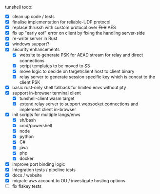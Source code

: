 tunshell todo:

 - [x] clean up code / tests 
 - [x] finalise implementation for reliable-UDP protocol
 - [x] replace thrussh with custom protocol over ~~TLS~~ AES
 - [x] fix up "early eof" error on client by fixing the handling server-side
 - [x] re-write server in Rust
 - [x] windows support?
 - [x] security enhancements
    - [x] website to generate PSK for AEAD stream for relay and direct connections
    - [x] script templates to be moved to S3
    - [x] move logic to decide on target/client host to client binary
    - [x] relay server to generate session specific key which is concat to the client PSK
 - [x] basic rust-only shell fallback for limited envs without pty 
 - [x] support in-browser terminal client
    - [x] tunshell-client wasm target
    - [x] extend relay server to support websocket connections and implement client in-browser
 - [x] init scripts for multiple langs/envs
    - [x] sh/bash
    - [x] cmd/powershell
    - [x] node
    - [x] python
    - [x] C#
    - [x] java
    - [x] php
    - [x] docker
 - [x] improve port binding logic
 - [x] integration tests / pipeline tests
 - [x] docs / website
 - [x] migrate aws account to OU / investigate hosting options
 - [ ] fix flakey tests
